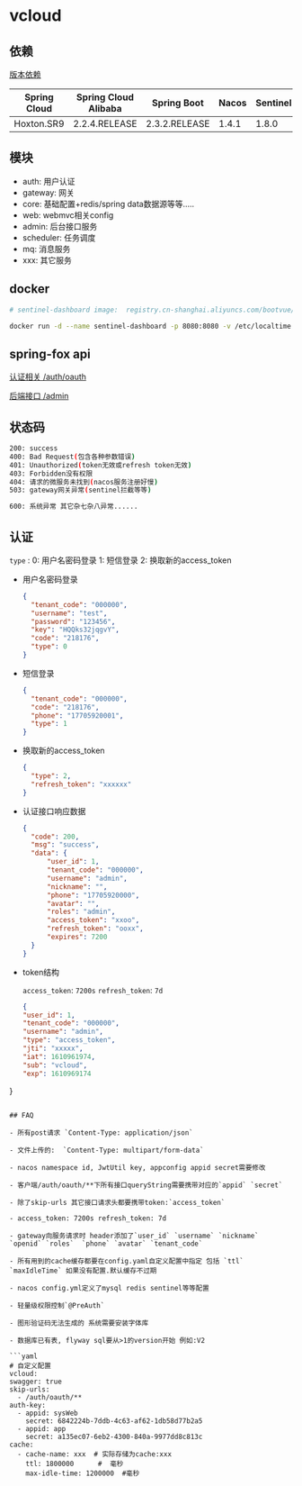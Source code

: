 # vcloud

## 依赖

[版本依赖](https://github.com/alibaba/spring-cloud-alibaba/wiki/%E7%89%88%E6%9C%AC%E8%AF%B4%E6%98%8E)

|  Spring Cloud   | Spring Cloud Alibaba  | Spring Boot| Nacos | Sentinel| RocketMQ | Seata|
|  ----  | ----  | ----  | ----  | ----  | ----  | ----  |
| Hoxton.SR9  | 2.2.4.RELEASE |2.3.2.RELEASE |    1.4.1 |1.8.0 |4.4.0|1.3.0|

## 模块

- auth: 用户认证
- gateway: 网关
- core: 基础配置+redis/spring data数据源等等.....
- web: webmvc相关config
- admin: 后台接口服务
- scheduler: 任务调度
- mq: 消息服务
- xxx: 其它服务

## docker

```bash
# sentinel-dashboard image:  registry.cn-shanghai.aliyuncs.com/bootvue/sentinel:latest

docker run -d --name sentinel-dashboard -p 8080:8080 -v /etc/localtime:/etc/localtime registry.cn-shanghai.aliyuncs.com/bootvue/sentinel:latest
```

## spring-fox api

[认证相关 /auth/oauth](http://localhost:8080/auth/swagger-ui/index.html?urls.primaryName=publicApi)

[后端接口 /admin](http://localhost:8080/admin/swagger-ui/index.html?urls.primaryName=privateApi)

## 状态码

```bash
200: success
400: Bad Request(包含各种参数错误)
401: Unauthorized(token无效或refresh token无效)
403: Forbidden没有权限
404: 请求的微服务未找到(nacos服务注册好慢)
503: gateway网关异常(sentinel拦截等等)

600: 系统异常 其它杂七杂八异常......
```

## 认证

`type` : 0: 用户名密码登录 1: 短信登录 2: 换取新的access_token

- 用户名密码登录

  ```json
  {
    "tenant_code": "000000",
    "username": "test",
    "password": "123456",
    "key": "HQQks32jqgvY",
    "code": "218176",
    "type": 0
  }
  ```
- 短信登录

  ```json
  {
    "tenant_code": "000000",
    "code": "218176",
    "phone": "17705920001",
    "type": 1
  }
  ```

- 换取新的access_token

  ```json
  {
    "type": 2,
    "refresh_token": "xxxxxx"
  }
  ```

- 认证接口响应数据

  ```json
  {
    "code": 200,
    "msg": "success",
    "data": {
        "user_id": 1,
        "tenant_code": "000000",
        "username": "admin",
        "nickname": "",
        "phone": "17705920000",
        "avatar": "",
        "roles": "admin",
        "access_token": "xxoo",
        "refresh_token": "ooxx",
        "expires": 7200
    }
  }
  ```

- token结构

  `access_token`: `7200s` `refresh_token`: `7d`

  ```json
  {
  "user_id": 1,
  "tenant_code": "000000",
  "username": "admin",
  "type": "access_token",
  "jti": "xxxxx",
  "iat": 1610961974,
  "sub": "vcloud",
  "exp": 1610969174

}

  ```

## FAQ

- 所有post请求 `Content-Type: application/json`

- 文件上传的:  `Content-Type: multipart/form-data`

- nacos namespace id, JwtUtil key, appconfig appid secret需要修改

- 客户端/auth/oauth/**下所有接口queryString需要携带对应的`appid` `secret`

- 除了skip-urls 其它接口请求头都要携带token:`access_token`

- access_token: 7200s refresh_token: 7d

- gateway向服务请求时 header添加了`user_id` `username` `nickname` `openid` `roles`  `phone` `avatar` `tenant_code`

- 所有用到的cache缓存都要在config.yaml自定义配置中指定 包括 `ttl` `maxIdleTime` 如果没有配置.默认缓存不过期

- nacos config.yml定义了mysql redis sentinel等等配置

- 轻量级权限控制`@PreAuth`

- 图形验证码无法生成的 系统需要安装字体库

- 数据库已有表, flyway sql要从>1的version开始 例如:V2

```yaml
# 自定义配置
vcloud:
  swagger: true
  skip-urls:
    - /auth/oauth/**
  auth-key:
    - appid: sysWeb
      secret: 6842224b-7ddb-4c63-af62-1db58d77b2a5
    - appid: app
      secret: a135ec07-6eb2-4300-840a-9977dd8c813c
  cache:
    - cache-name: xxx  # 实际存储为cache:xxx
      ttl: 1800000      #  毫秒
      max-idle-time: 1200000  #毫秒
```
